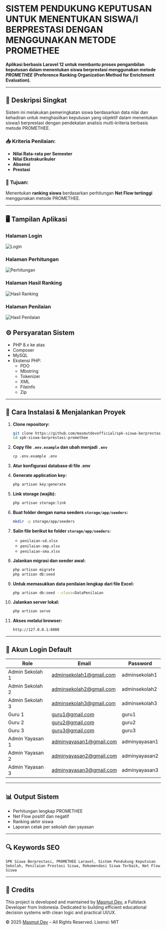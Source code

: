 # SISTEM PENDUKUNG KEPUTUSAN UNTUK MENENTUKAN SISWA/I BERPRESTASI DENGAN MENGGUNAKAN METODE PROMETHEE

**Aplikasi berbasis Laravel 12 untuk membantu proses pengambilan keputusan dalam menentukan siswa berprestasi menggunakan metode _PROMETHEE_ (Preference Ranking Organization Method for Enrichment Evaluation).**

---

## 📌 Deskripsi Singkat

Sistem ini melakukan pemeringkatan siswa berdasarkan data nilai dan kehadiran untuk menghasilkan keputusan yang objektif dalam menentukan siswa/i berprestasi dengan pendekatan analisis multi-kriteria berbasis metode PROMETHEE.

### 📥 Kriteria Penilaian:

-   **Nilai Rata-rata per Semester**
-   **Nilai Ekstrakurikuler**
-   **Absensi**
-   **Prestasi**

### 🎯 Tujuan:

Menentukan **ranking siswa** berdasarkan perhitungan **Net Flow tertinggi** menggunakan metode PROMETHEE.

---

## 🖥️ Tampilan Aplikasi

### Halaman Login

![Login](halaman-login.png)

### Halaman Perhitungan

![Perhitungan](halaman-perhitungan.png)

### Halaman Hasil Ranking

![Hasil Ranking](halaman-ranking.png)

### Halaman Penilaian

![Hasil Penilaian](halaman-penilaian.png)

## ⚙️ Persyaratan Sistem

-   PHP 8.x ke atas
-   Composer
-   MySQL
-   Ekstensi PHP:
    -   PDO
    -   Mbstring
    -   Tokenizer
    -   XML
    -   Fileinfo
    -   Zip

---

## 🚀 Cara Instalasi & Menjalankan Proyek

1. **Clone repository:**

    ```bash
    git clone https://github.com/masmutdevofficial/spk-siswa-berprestasi-promethee
    cd spk-siswa-berprestasi-promethee
    ```

2. **Copy file `.env.example` dan ubah menjadi `.env`**

    ```bash
    cp .env.example .env
    ```

3. **Atur konfigurasi database di file .env**

4. **Generate application key:**

    ```bash
    php artisan key:generate
    ```

5. **Link storage (wajib):**

    ```bash
    php artisan storage:link
    ```

6. **Buat folder dengan nama seeders `storage/app/seeders`:**

    ```bash
    mkdir -p storage/app/seeders
    ```

7. **Salin file berikut ke folder `storage/app/seeders`:**

    - `penilaian-sd.xlsx`
    - `penilaian-smp.xlsx`
    - `penilaian-sma.xlsx`

8. **Jalankan migrasi dan seeder awal:**

    ```bash
    php artisan migrate
    php artisan db:seed
    ```

9. **Untuk memasukkan data penilaian lengkap dari file Excel:**

    ```bash
    php artisan db:seed --class=DataPenilaian
    ```

10. **Jalankan server lokal:**

    ```bash
    php artisan serve
    ```

11. **Akses melalui browser:**

    ```
    http://127.0.0.1:8000
    ```

---

## 👥 Akun Login Default

| Role            | Email                   | Password      |
| --------------- | ----------------------- | ------------- |
| Admin Sekolah 1 | adminsekolah1@gmail.com | adminsekolah1 |
| Admin Sekolah 2 | adminsekolah2@gmail.com | adminsekolah2 |
| Admin Sekolah 3 | adminsekolah3@gmail.com | adminsekolah3 |
| Guru 1          | guru1@gmail.com         | guru1         |
| Guru 2          | guru2@gmail.com         | guru2         |
| Guru 3          | guru3@gmail.com         | guru3         |
| Admin Yayasan 1 | adminyayasan1@gmail.com | adminyayasan1 |
| Admin Yayasan 2 | adminyayasan2@gmail.com | adminyayasan2 |
| Admin Yayasan 3 | adminyayasan3@gmail.com | adminyayasan3 |

---

## 📊 Output Sistem

-   Perhitungan lengkap PROMETHEE
-   Net Flow positif dan negatif
-   Ranking akhir siswa
-   Laporan cetak per sekolah dan yayasan

---

## 🔍 Keywords SEO

```
SPK Siswa Berprestasi, PROMETHEE Laravel, Sistem Pendukung Keputusan Sekolah, Penilaian Prestasi Siswa, Rekomendasi Siswa Terbaik, Net Flow Siswa
```

---

## 📌 Credits

This project is developed and maintained by [Masmut Dev](https://masmutdev.com), a Fullstack Developer from Indonesia. Dedicated to building efficient educational decision systems with clean logic and practical UI/UX.

© 2025 [Masmut Dev](https://masmutdev.com) – All Rights Reserved.
Lisensi: MIT
